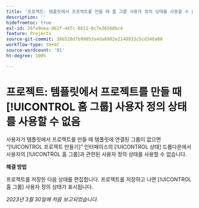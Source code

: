 ```yaml
---
title: '프로젝트: 템플릿에서 프로젝트를 만들 때 홈 그룹 사용자 정의 상태를 사용할 수 없음'
description: ''
hidefromtoc: true
exl-id: 26fa9eea-962f-447c-8811-0c7e36568bc4
feature: Projects
source-git-commit: 386528d7b99053a4da6982e2140933c5cd348a08
workflow-type: tm+mt
source-wordcount: '91'
ht-degree: 100%

---
```


# 프로젝트: 템플릿에서 프로젝트를 만들 때 [!UICONTROL 홈 그룹] 사용자 정의 상태를 사용할 수 없음

사용자가 템플릿에서 프로젝트를 만들 때 템플릿에 연결된 그룹이 없으면 “[!UICONTROL 프로젝트 만들기]” 인터페이스의 [!UICONTROL 상태] 드롭다운에서 사용자의 [!UICONTROL 홈 그룹]과 관련된 사용자 정의 상태를 사용할 수 없습니다.

**해결 방법**

프로젝트를 저장한 다음 상태를 편집합니다. 프로젝트를 저장하고 나면 [!UICONTROL 홈 그룹] 사용자 정의 상태가 표시됩니다.

_2023년 3월 30일에 처음 보고되었습니다._
